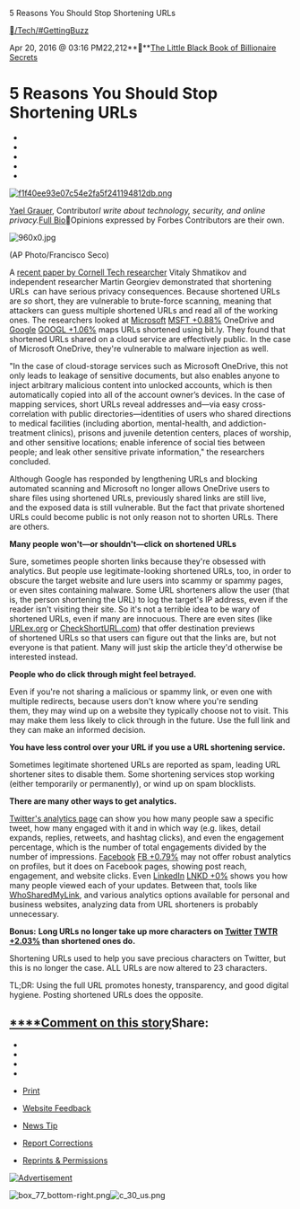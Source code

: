5 Reasons You Should Stop Shortening URLs

[****](https://www.forbes.com/)[/Tech](https://www.forbes.com/technology/)[/#GettingBuzz](https://www.forbes.com/search/?substream=hashtags&q=GettingBuzz)

Apr 20, 2016 @ 03:16 PM22,212****[The Little Black Book of Billionaire Secrets](http://bit.ly/2fTiz7H)

# 5 Reasons You Should Stop Shortening URLs

-
-
-
-
-

[![f1f40ee93e07c54e2fa5f241194812db.png](../_resources/e44469f596848093c35f82a875f85f54.png)](https://www.forbes.com/sites/ygrauer/)

[Yael Grauer](https://www.forbes.com/sites/ygrauer/), Contributor*I write about technology, security, and online privacy.*[Full Bio]()Opinions expressed by Forbes Contributors are their own.

 ![960x0.jpg](../_resources/97923728e22590bfe1e09afe7a3357ad.jpg)

(AP Photo/Francisco Seco)

A [recent paper by Cornell Tech researcher](http://arxiv.org/pdf/1604.02734v1.pdf) Vitaly Shmatikov and independent researcher Martin Georgiev demonstrated that shortening URLs  can have serious privacy consequences. Because shortened URLs are *so* short, they are vulnerable to brute-force scanning, meaning that attackers can guess multiple shortened URLs and read all of the working ones. The researchers looked at   [Microsoft](https://www.forbes.com/companies/microsoft/)  [MSFT +0.88%](https://www.forbes.com/companies/microsoft/) OneDrive and   [Google](https://www.forbes.com/companies/google/)  [GOOGL +1.06%](https://www.forbes.com/companies/google/) maps URLs shortened using bit.ly. They found that shortened URLs shared on a cloud service are effectively public. In the case of Microsoft OneDrive, they're vulnerable to malware injection as well.

"In the case of cloud-storage services such as Microsoft OneDrive, this not only leads to leakage of sensitive documents, but also enables anyone to inject arbitrary malicious content into unlocked accounts, which is then automatically copied into all of the account owner’s devices. In the case of mapping services, short URLs reveal addresses and—via easy cross-correlation with public directories—identities of users who shared directions to medical facilities (including abortion, mental-health, and addiction-treatment clinics), prisons and juvenile detention centers, places of worship, and other sensitive locations; enable inference of social ties between people; and leak other sensitive private information," the researchers concluded.

Although Google has responded by lengthening URLs and blocking automated scanning and Microsoft no longer allows OneDrive users to share files using shortened URLs, previously shared links are still live, and the exposed data is still vulnerable. But the fact that private shortened URLs could become public is not only reason not to shorten URLs. There are others.

**Many people won't—or shouldn't—click on shortened URLs**

Sure, sometimes people shorten links because they're obsessed with analytics. But people use legitimate-looking shortened URLs, too, in order to obscure the target website and lure users into scammy or spammy pages, or even sites containing malware. Some URL shorteners allow the user (that is, the person shortening the URL) to log the target's IP address, even if the reader isn't visiting their site. So it's not a terrible idea to be wary of shortened URLs, even if many are innocuous. There are even sites (like [URLex.org](http://urlex.org/) or [CheckShortURL.com](http://checkshorturl.com/)) that offer destination previews of shortened URLs so that users can figure out that the links are, but not everyone is that patient. Many will just skip the article they'd otherwise be interested instead.

**People who do click through might feel betrayed.**

Even if you're not sharing a malicious or spammy link, or even one with multiple redirects, because users don't know where you're sending them, they may wind up on a website they typically choose not to visit. This may make them less likely to click through in the future. Use the full link and they can make an informed decision.

**You have less control over your URL if you use a URL shortening service.**

Sometimes legitimate shortened URLs are reported as spam, leading URL shortener sites to disable them. Some shortening services stop working (either temporarily or permanently), or wind up on spam blocklists.

**There are many other ways to get analytics.**

[Twitter's analytics page](https://analytics.twitter.com/) can show you how many people saw a specific tweet, how many engaged with it and in which way (e.g. likes, detail expands, replies, retweets, and hashtag clicks), and even the engagement percentage, which is the number of total engagements divided by the number of impressions.   [Facebook](https://www.forbes.com/companies/facebook/)  [FB +0.79%](https://www.forbes.com/companies/facebook/) may not offer robust analytics on profiles, but it does on Facebook pages, showing post reach, engagement, and website clicks. Even   [LinkedIn](https://www.forbes.com/companies/linkedin/)  [LNKD +0%](https://www.forbes.com/companies/linkedin/) shows you how many people viewed each of your updates. Between that, tools like [WhoSharedMyLink](http://muckrack.com/whoshared/), and various analytics options available for personal and business websites, analyzing data from URL shorteners is probably unnecessary.

**Bonus:** **Long URLs no longer take up more characters on   [Twitter](https://www.forbes.com/companies/twitter/)  [TWTR +2.03%](https://www.forbes.com/companies/twitter/) than shortened ones do.**

Shortening URLs used to help you save precious characters on Twitter, but this is no longer the case. ALL URLs are now altered to 23 characters.

TL;DR: Using the full URL promotes honesty, transparency, and good digital hygiene. Posting shortened URLs does the opposite.

[****Comment on this story]()Share:
-
-
-
-
-

- [Print]()
- [Website Feedback](https://www.forbes.com/mailto:feedback@forbes.com)
- [News Tip](https://www.forbes.com/tips/)
- [Report Corrections](https://www.forbes.com/mailto:corrections@forbes.com?subject=Report%20Correction&body=Reporting%20Correction%20for%3A%0A%0ATitle%3A%205%20Reasons%20You%20Should%20Stop%20Shortening%20URLs%0AAuthor%3A%20Yael%20Grauer%0AURL%3A%20https%3A%2F%2Fwww.forbes.com%2Fsites%2Fygrauer%2F2016%2F04%2F20%2Ffive-reasons-you-should-stop-shortening-urls%2F%0A%0A--%0A%0AYour%20Name%3A%0ACorrection%20Request%3A%0A%0A--%0A%0AThank%20you%20for%20reporting%20a%20correction.%20Forbes%20staff%20will%20review%20your%20concern%20shortly.)
- [Reprints & Permissions](http://forbesreprints.magreprints.com/)

[![Advertisement](../_resources/e66c5f5f111e4361de9414e45c2b0949.jpg)](https://adclick.g.doubleclick.net/pcs/click?xai=AKAOjstBBxnth9cd60FQQaUFFQoq1zLwo0E2fGNoQDJioys3WW-iOUBI8QBvkXhcUFwr9iS6RNaBOSEjrYXffCpLWahLI2Bx0aJ6ddaAJjTCx2kcevw&sig=Cg0ArKJSzBfkBJr8__HE&urlfix=1&adurl=http://r.turn.com/r/formclick/urlid/1qUVR6palTgwi7pHg8DCvxyKGJiDAOEJbM-GbiukVz2tJWyWdqaTcvLZjqhJu3dj_ASUk-O-n9Envsj9TyA0nwwVUaa81rE5Va5TPoJV_1Ntn4-ZNPeiesLCUWGi5Q0pMIlxWeHujtiWU4hIRmxZhGDbLcisF5vf52pYjnxx7sgLDq60qaLSM9lSDH_P7r3m2LfHLNhuhT3pi82fEsIKY-zMcLaIqUa9FRu7ru1ABYiNB6hiUJU5cW8PaDkiv09Jyie4maZsrNjgEs_JMx4twF917OnFKOETVviZI4kQbLNazjM7mHORZaeizwZu4-j3skvuTO-Ly6w9zV34pRbBau8QnHUgBNwL4jAAS68OXLUkXwQsSlpxKWOwnR4ICWD6HIqSoBLceirkz4oosH9QkEhJcmVdP3L0SBSk_tC0dlsNeBgSZNx3ZguLWtkuZGd8MYocW2a0_nkHazAEMIOAOuDzhLEiMFx4Ehi_8UNg1MEbDWsokaZI9EzfUy6bgqeNS2Ox2j1uy-xvVOAS-gO-ekIMelee40UqQh9e0pZOoJ7Smlp40gsWrlUHnmXQbOFO1iRXQrs-IvJGTte89ZkkWAMiRSqrXn1cOjSpD96sdUCydZuz4h0oOM5AReNMF7-Pkt2RSyqA3WBTrNrVqYaLXj863PKCZP0LMondXrXbJTigXmDZ1DxnMNW-m0n4hj51xa3pvwRzKBtA6VC-f7H6_YnzxcixUX_WoaGGYM9codz32XATJYFeVhaELpT8r5vZCisxz5v72rmAU5sXd0W5QYM-f29RXSeOT6os_wED49SCaYjUormADX8TLcxnmeSIJypGQHXVhgxyZqMCFa6pr99Z8cRG6glwWXfvp9hvcH50/url/https://www.microsoft.com/en-gb/store/b/holiday-gift-guide%3FOCID%3DAID620862_OLA_209226780_95814742)

![box_77_bottom-right.png](../_resources/eebe4bc310a0a5bd1df5e144ac7852bf.png)![c_30_us.png](../_resources/698a04f1a4e8d39498dd892af9c71412.png)